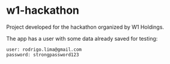 # w1-hackathon
Project developed for the hackathon organized by W1 Holdings.

The app has a user with some data already saved for testing:

~~~
user: rodrigo.lima@gmail.com
password: strongpassword123
~~~


